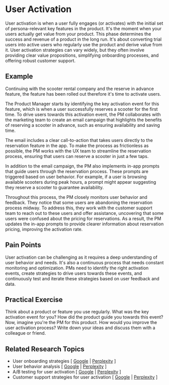 # User Activation

User activation is when a user fully engages (or activates) with the initial set of persona-relevant key features in the product. It's the moment when your users actually get value from your product. This phase determines the success and revenue of a product in the long run. It's about converting trial users into active users who regularly use the product and derive value from it. User activation strategies can vary widely, but they often involve providing clear value propositions, simplifying onboarding processes, and offering robust customer support.

## Example

Continuing with the scooter rental company and the reserve in advance feature, the feature has been rolled out therefore it's time to activate users.

The Product Manager starts by identifying the key activation event for this feature, which is when a user successfully reserves a scooter for the first time. To drive users towards this activation event, the PM collaborates with the marketing team to create an email campaign that highlights the benefits of reserving a scooter in advance, such as ensuring availability and saving time.

The email includes a clear call-to-action that takes users directly to the reservation feature in the app. To make the process as frictionless as possible, the PM works with the UX team to streamline the reservation process, ensuring that users can reserve a scooter in just a few taps.

In addition to the email campaign, the PM also implements in-app prompts that guide users through the reservation process. These prompts are triggered based on user behavior. For example, if a user is browsing available scooters during peak hours, a prompt might appear suggesting they reserve a scooter to guarantee availability.

Throughout this process, the PM closely monitors user behavior and feedback. They notice that some users are abandoning the reservation process midway. To address this, they work with the customer support team to reach out to these users and offer assistance, uncovering that some users were confused about the pricing for reservations. As a result, the PM updates the in-app prompts to provide clearer information about reservation pricing, improving the activation rate.

## Pain Points

User activation can be challenging as it requires a deep understanding of user behavior and needs. It's also a continuous process that needs constant monitoring and optimization. PMs need to identify the right activation events, create strategies to drive users towards these events, and continuously test and iterate these strategies based on user feedback and data.

## Practical Exercise

Think about a product or feature you use regularly. What was the key activation event for you? How did the product guide you towards this event? Now, imagine you're the PM for this product. How would you improve the user activation process? Write down your ideas and discuss them with a colleague or friend.

## Related Research Topics

* User onboarding strategies \[ [Google](https://www.google.com/search?q=User%20onboarding%20strategies%20in%20product%20management) | [Perplexity](https://www.perplexity.ai/?q=User%20onboarding%20strategies%20in%20product%20management) ]
* User behavior analysis \[ [Google](https://www.google.com/search?q=User%20behavior%20analysis%20in%20product%20management) | [Perplexity](https://www.perplexity.ai/?q=User%20behavior%20analysis%20in%20product%20management) ]
* A/B testing for user activation \[ [Google](https://www.google.com/search?q=A/B%20testing%20for%20user%20activation%20in%20product%20management) | [Perplexity](https://www.perplexity.ai/?q=A/B%20testing%20for%20user%20activation%20in%20product%20management) ]
* Customer support strategies for user activation \[ [Google](https://www.google.com/search?q=Customer%20support%20strategies%20for%20user%20activation%20in%20product%20management) | [Perplexity](https://www.perplexity.ai/?q=Customer%20support%20strategies%20for%20user%20activation%20in%20product%20management) ]

